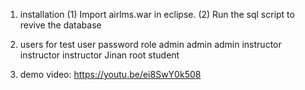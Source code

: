 1. installation
(1) Import airlms.war in eclipse.
(2) Run the sql script to revive the database
2. users for test
user                password          role
admin               admin             admin
instructor          instructor        instructor
Jinan               root              student

3. demo video:  https://youtu.be/ei8SwY0k508
